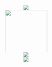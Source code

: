 <div align="center"> <img src="https://metrics.lecoq.io/XYXMichael?template=classic&config.timezone=Asia%2FShanghai">

  
<div align="center"> <img height="137px" src="https://github-readme-stats.vercel.app/api?username=XYXMichael&hide_title=true&hide_border=true&show_icons=trueline_height=21&text_color=000&icon_color=000&bg_color=0,ea6161,ffc64d,fffc4d,52fa5a&theme=graywhite" /> </div>  


<div align="center"> <img src="https://github-readme-stats.vercel.app/api/top-langs/?username=XYXMichael&hide_title=true&hide_border=true&layout=compact&langs_count=6&text_color=000&icon_color=fff&bg_color=0,52fa5a,4dfcff,c64dff&theme=graywhite" /> </div>
<div align="center"> <img src="https://activity-graph.herokuapp.com/graph?username=XYXMichael&theme=xcode" /> </div>
